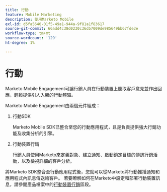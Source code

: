 ```yaml
---
title: 行動
feature: Mobile Marketing
description: 使用Marketo Mobile
exl-id: d5fa5640-01f5-49a1-944a-9f81a1f83617
source-git-commit: 66add4c38d0230c36d57009de985649bb67fde3e
workflow-type: tm+mt
source-wordcount: '129'
ht-degree: 1%

---
```


# 行動

Marketo Mobile Engagement可讓行銷人員在行動裝置上聽取客戶意見並作出回應，輕鬆提供引人入勝的行動體驗。

Marketo Mobile Engagement由兩個元件組成：

1. 行動SDK

   Marketo Mobile SDK已整合至您的行動應用程式，且是負責提供強大行銷功能及收集分析的引擎。

1. 行動裝置行銷

   行銷人員使用Marketo來定義對象、建立通知、啟動鎖定目標的傳訊行銷活動，以及檢視詳細的客戶分析。

將Marketo SDK整合至行動應用程式後，您就可以從Marketo將行動推播通知和應用程式內訊息傳送給客戶。 若要瞭解如何在Marketo中設定和部署行動裝置訊息，請參閱產品檔案中的[行動裝置行銷](https://experienceleague.adobe.com/zh-hant/docs/marketo/using/product-docs/mobile-marketing/admin/add-a-mobile-app)區段。
